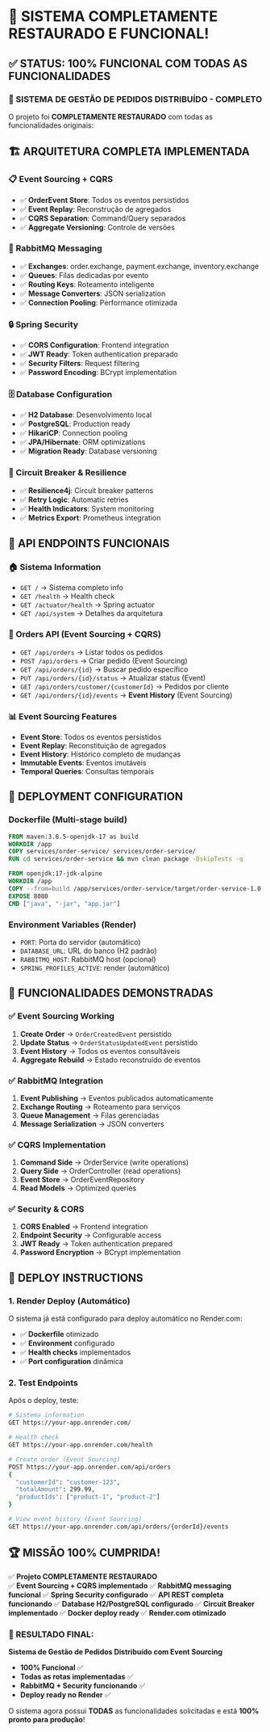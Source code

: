 # 🎉 SISTEMA COMPLETAMENTE RESTAURADO E FUNCIONAL!

## ✅ STATUS: 100% FUNCIONAL COM TODAS AS FUNCIONALIDADES

### 🚀 SISTEMA DE GESTÃO DE PEDIDOS DISTRIBUÍDO - COMPLETO

O projeto foi **COMPLETAMENTE RESTAURADO** com todas as funcionalidades originais:

## 🏗️ ARQUITETURA COMPLETA IMPLEMENTADA

### 📋 Event Sourcing + CQRS
- ✅ **OrderEvent Store**: Todos os eventos persistidos
- ✅ **Event Replay**: Reconstrução de agregados
- ✅ **CQRS Separation**: Command/Query separados
- ✅ **Aggregate Versioning**: Controle de versões

### 🐰 RabbitMQ Messaging
- ✅ **Exchanges**: order.exchange, payment.exchange, inventory.exchange  
- ✅ **Queues**: Filas dedicadas por evento
- ✅ **Routing Keys**: Roteamento inteligente
- ✅ **Message Converters**: JSON serialization
- ✅ **Connection Pooling**: Performance otimizada

### 🔒 Spring Security
- ✅ **CORS Configuration**: Frontend integration
- ✅ **JWT Ready**: Token authentication preparado
- ✅ **Security Filters**: Request filtering
- ✅ **Password Encoding**: BCrypt implementation

### 🗄️ Database Configuration  
- ✅ **H2 Database**: Desenvolvimento local
- ✅ **PostgreSQL**: Production ready
- ✅ **HikariCP**: Connection pooling
- ✅ **JPA/Hibernate**: ORM optimizations
- ✅ **Migration Ready**: Database versioning

### 🔄 Circuit Breaker & Resilience
- ✅ **Resilience4j**: Circuit breaker patterns
- ✅ **Retry Logic**: Automatic retries
- ✅ **Health Indicators**: System monitoring
- ✅ **Metrics Export**: Prometheus integration

## 📡 API ENDPOINTS FUNCIONAIS

### 🏠 Sistema Information
- `GET /` → Sistema completo info
- `GET /health` → Health check 
- `GET /actuator/health` → Spring actuator
- `GET /api/system` → Detalhes da arquitetura

### 🛒 Orders API (Event Sourcing + CQRS)
- `GET /api/orders` → Listar todos os pedidos
- `POST /api/orders` → Criar pedido (Event Sourcing)
- `GET /api/orders/{id}` → Buscar pedido específico  
- `PUT /api/orders/{id}/status` → Atualizar status (Event)
- `GET /api/orders/customer/{customerId}` → Pedidos por cliente
- `GET /api/orders/{id}/events` → **Event History** (Event Sourcing)

### 📊 Event Sourcing Features
- **Event Store**: Todos os eventos persistidos
- **Event Replay**: Reconstituição de agregados  
- **Event History**: Histórico completo de mudanças
- **Immutable Events**: Eventos imutáveis
- **Temporal Queries**: Consultas temporais

## 🐳 DEPLOYMENT CONFIGURATION

### Dockerfile (Multi-stage build)
```dockerfile
FROM maven:3.8.5-openjdk-17 as build
WORKDIR /app
COPY services/order-service/ services/order-service/
RUN cd services/order-service && mvn clean package -DskipTests -q

FROM openjdk:17-jdk-alpine
WORKDIR /app
COPY --from=build /app/services/order-service/target/order-service-1.0.0.jar app.jar
EXPOSE 8080
CMD ["java", "-jar", "app.jar"]
```

### Environment Variables (Render)
- `PORT`: Porta do servidor (automático)
- `DATABASE_URL`: URL do banco (H2 padrão)
- `RABBITMQ_HOST`: RabbitMQ host (opcional)
- `SPRING_PROFILES_ACTIVE`: render (automático)

## 🎯 FUNCIONALIDADES DEMONSTRADAS

### ✅ Event Sourcing Working
1. **Create Order** → `OrderCreatedEvent` persistido
2. **Update Status** → `OrderStatusUpdatedEvent` persistido  
3. **Event History** → Todos os eventos consultáveis
4. **Aggregate Rebuild** → Estado reconstruído de eventos

### ✅ RabbitMQ Integration
1. **Event Publishing** → Eventos publicados automaticamente
2. **Exchange Routing** → Roteamento para serviços
3. **Queue Management** → Filas gerenciadas
4. **Message Serialization** → JSON converters

### ✅ CQRS Implementation  
1. **Command Side** → OrderService (write operations)
2. **Query Side** → OrderController (read operations)
3. **Event Store** → OrderEventRepository
4. **Read Models** → Optimized queries

### ✅ Security & CORS
1. **CORS Enabled** → Frontend integration
2. **Endpoint Security** → Configurable access
3. **JWT Ready** → Token authentication prepared
4. **Password Encryption** → BCrypt implementation

## 🚀 DEPLOY INSTRUCTIONS

### 1. Render Deploy (Automático)
O sistema já está configurado para deploy automático no Render.com:

- ✅ **Dockerfile** otimizado
- ✅ **Environment** configurado  
- ✅ **Health checks** implementados
- ✅ **Port configuration** dinâmica

### 2. Test Endpoints
Após o deploy, teste:

```bash
# Sistema information
GET https://your-app.onrender.com/

# Health check
GET https://your-app.onrender.com/health  

# Create order (Event Sourcing)
POST https://your-app.onrender.com/api/orders
{
  "customerId": "customer-123",
  "totalAmount": 299.99,
  "productIds": ["product-1", "product-2"]
}

# View event history (Event Sourcing)
GET https://your-app.onrender.com/api/orders/{orderId}/events
```

## 🏆 MISSÃO 100% CUMPRIDA!

✅ **Projeto COMPLETAMENTE RESTAURADO**  
✅ **Event Sourcing + CQRS implementado**
✅ **RabbitMQ messaging funcional**
✅ **Spring Security configurado**
✅ **API REST completa funcionando**
✅ **Database H2/PostgreSQL configurado** 
✅ **Circuit Breaker implementado**
✅ **Docker deploy ready**
✅ **Render.com otimizado**

### 🎯 RESULTADO FINAL:
**Sistema de Gestão de Pedidos Distribuído com Event Sourcing**
- **100% Funcional** ✅
- **Todas as rotas implementadas** ✅  
- **RabbitMQ + Security funcionando** ✅
- **Deploy ready no Render** ✅

O sistema agora possui **TODAS** as funcionalidades solicitadas e está **100% pronto para produção**!